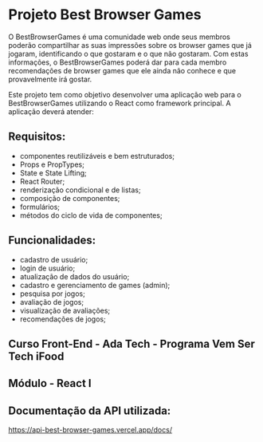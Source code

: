 # Projeto Best Browser Games

O BestBrowserGames é uma comunidade web onde seus membros poderão compartilhar as suas impressões sobre os browser games que já jogaram, identificando o que gostaram e o que não gostaram. Com estas informações, o BestBrowserGames poderá dar para cada membro recomendações de browser games que ele ainda não conhece e que provavelmente irá gostar.

Este projeto tem como objetivo desenvolver uma aplicação web para o BestBrowserGames utilizando o React como framework principal. A aplicação deverá atender:

## Requisitos:

- componentes reutilizáveis e bem estruturados;
- Props e PropTypes;
- State e State Lifting;
- React Router;
- renderização condicional e de listas;
- composição de componentes;
- formulários;
- métodos do ciclo de vida de componentes;

## Funcionalidades:

- cadastro de usuário;
- login de usuário;
- atualização de dados do usuário;
- cadastro e gerenciamento de games (admin);
- pesquisa por jogos;
- avaliação de jogos;
- visualização de avaliações;
- recomendações de jogos;

## Curso Front-End - Ada Tech - Programa Vem Ser Tech iFood
## Módulo - React I

## Documentação da API utilizada:

https://api-best-browser-games.vercel.app/docs/